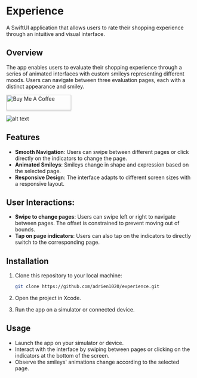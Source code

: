# Experience

A SwiftUI application that allows users to rate their shopping experience through an intuitive and visual interface.<br>

## Overview

The app enables users to evaluate their shopping experience through a series of animated interfaces with custom smileys representing different moods. Users can navigate between three evaluation pages, each with a distinct appearance and smiley.

<a href="https://www.buymeacoffee.com/adr1021" target="_blank"><img src="https://www.buymeacoffee.com/assets/img/custom_images/orange_img.png" alt="Buy Me A Coffee" style="height: 41px !important;width: 174px !important;box-shadow: 0px 3px 2px 0px rgba(190, 190, 190, 0.5) !important;-webkit-box-shadow: 0px 3px 2px 0px rgba(190, 190, 190, 0.5) !important;" ></a>


![alt text](https://res.cloudinary.com/dhdgnx4mc/image/upload/v1723988998/smjhpqxhob12x42eq09i.gif)

## Features

- **Smooth Navigation**: Users can swipe between different pages or click directly on the indicators to change the page.
- **Animated Smileys**: Smileys change in shape and expression based on the selected page.
- **Responsive Design**: The interface adapts to different screen sizes with a responsive layout.

## User Interactions:

- **Swipe to change pages**: Users can swipe left or right to navigate between pages. The offset is constrained to prevent moving out of bounds.
- **Tap on page indicators**: Users can also tap on the indicators to directly switch to the corresponding page.

## Installation

1. Clone this repository to your local machine:

    ```bash
    git clone https://github.com/adrien1020/experience.git
    ```

2. Open the project in Xcode.

3. Run the app on a simulator or connected device.

## Usage

- Launch the app on your simulator or device.
- Interact with the interface by swiping between pages or clicking on the indicators at the bottom of the screen.
- Observe the smileys' animations change according to the selected page.<br>



